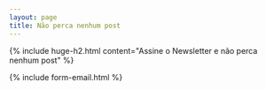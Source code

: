 ```yaml
---
layout: page
title: Não perca nenhum post
---
```


{% include huge-h2.html content="Assine o Newsletter e não perca nenhum post" %} 

{% include form-email.html %} 